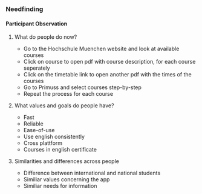 
### Needfinding
#### Participant Observation
1. What do people do now?
    * Go to the Hochschule Muenchen website and look at available courses  
    * Click on course to open pdf with course description, for each course seperately  
    * Click on the timetable link to open another pdf with the times of the courses  
    * Go to Primuss and select courses step-by-step  
    * Repeat the process for each course  
2. What values and goals do people have?
    * Fast  
    * Reliable  
    * Ease-of-use  
    * Use english consistently  
    * Cross plattform  
    * Courses in english certificate  

3. Similarities and differences across people
    * Difference between international and national students  
    * Similiar values concerning the app  
    * Similiar needs for information  

    
